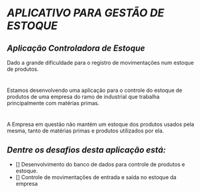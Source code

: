 # *APLICATIVO PARA GESTÃO DE ESTOQUE*

## _Aplicação Controladora de Estoque_

Dado a grande dificuldade para o registro de movimentações num estoque de produtos.
#
Estamos desenvolvendo uma aplicação para o controle do estoque de produtos de uma empresa do ramo de industrial que trabalha principalmente com matérias primas.
#
A Empresa em questão não mantém um estoque dos produtos usados pela mesma, tanto de matérias primas e produtos utilizados por ela.
## _Dentre os desafios desta aplicação está:_
- [] Desenvolvimento do banco de dados para controle de produtos e estoque.
- [] Controle de movimentações de entrada e saída no estoque da empresa
